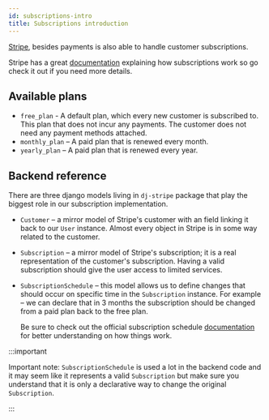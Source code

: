 ```yaml
---
id: subscriptions-intro
title: Subscriptions introduction
---
```


[Stripe](https://stripe.com/), besides payments is also able to handle customer
subscriptions.

Stripe has a great [documentation](https://stripe.com/docs/billing/subscriptions/overview)
explaining how subscriptions work so go check it out if you need more details.

## Available plans

- `free_plan` - A default plan, which every new customer is subscribed to.
  This plan that does not incur any payments. The customer does not
  need any payment methods attached. 
- `monthly_plan` – A paid plan that is renewed every month.
- `yearly_plan` – A paid plan that is renewed every year.

## Backend reference

There are three django models living in `dj-stripe` package that play the biggest
role in our subscription implementation.

- `Customer` – a mirror model of Stripe's customer with an field linking it
  back to our `User` instance. Almost every object in Stripe is in some way
  related to the customer.
- `Subscription` – a mirror model of Stripe's subscription; it is a real 
  representation of the customer's subscription. Having a valid subscription
  should give the user access to limited services.
- `SubscriptionSchedule` – this model allows us to define changes that should
  occur on specific time in the `Subscription` instance. For example – we can
  declare that in 3 months the subscription should be changed from a paid plan
  back to the free plan.

  Be sure to check out the official subscription schedule
  [documentation](https://stripe.com/docs/billing/subscriptions/subscription-schedules)
  for better understanding on how things work.
  
:::important

Important note: `SubscriptionSchedule` is used a lot in the backend code and it
may seem like it represents a valid `Subscription` but make sure you understand
that it is only a declarative way to change the original `Subscription`.

:::
